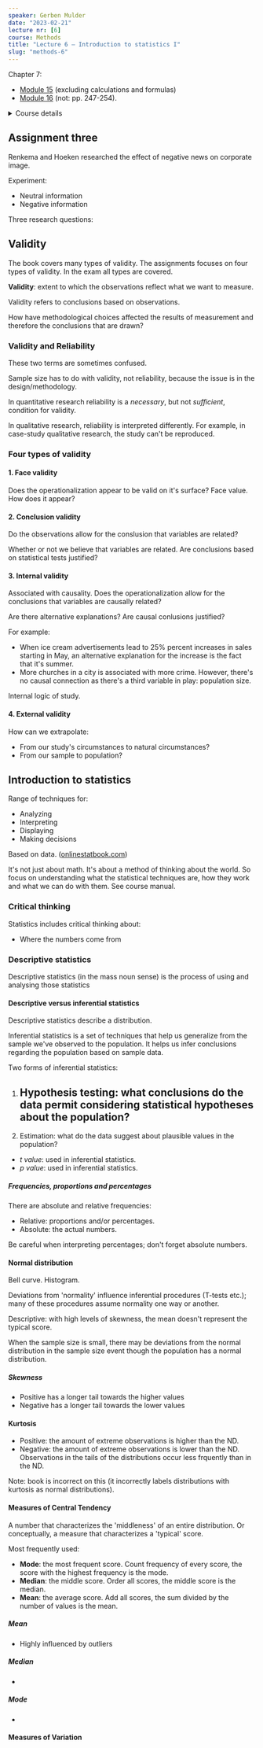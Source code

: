 ```yaml
---
speaker: Gerben Mulder
date: "2023-02-21"
lecture nr: [6]
course: Methods
title: "Lecture 6 — Introduction to statistics I"
slug: "methods-6"
---
```


Chapter 7: 

- [Module 15](/text-mining/methods/Jackson-Research-Methods-second-edition.pdf#page293R_mcid0) (excluding calculations and formulas)
- [Module 16](/text-mining/methods/Jackson-Research-Methods-second-edition.pdf#page293R_mcid0) (not: pp. 247-254).
<details>
<summary>Course details</summary>

Professors:
- Meike de Boer
- Robert Prettner

Course form:
- Lectures on Monday and Tuesday (15:30 — 17:15)
- Question hour every Friday (11:00 — 12:00)
- Assignments in week 4,5 and 6

Course material:
- Jackson, S.L. Research methods: a modular approach (third edition).
  - [Second edition](/text-mining/methods/Jackson-Research-Methods-second-edition.pdf)

The exam cosisits of 40 multiple choice questions and lasts 90 minutes.

See also:
- [Course manual — Methods](/text-mining/methods/CourseManualMethods.pdf)
- [Slides lecture 1](/text-mining/methods/Lecture1.pdf)
- [Slides lecture 2](/text-mining/methods/Lecture2.pdf)

</details>

## Assignment three

Renkema and Hoeken researched the effect of negative news on corporate image.

Experiment:
- Neutral information
- Negative information

Three research questions:



## Validity

The book covers many types of validity. The assignments focuses on four types of validity. In the exam all types are covered.

**Validity**: extent to which the observations reflect what we want to measure.

Validity refers to conclusions based on observations. 

How have methodological choices affected the results of measurement and therefore the conclusions that are drawn?

### Validity and Reliability

These two terms are sometimes confused.

Sample size has to do with validity, not reliability, because the issue is in the design/methodology. 

In quantitative research reliability is a *necessary*, but not *sufficient*, condition for validity.

In qualitative research, reliability is interpreted differently. For example, in case-study qualitative research, the study can't be reproduced.

### Four types of validity

#### 1. Face validity

Does the operationalization appear to be valid on it's surface? Face value. How does it appear?

#### 2. Conclusion validity

Do the observations allow for the conslusion that variables are related?

Whether or not we believe that variables are related. Are conclusions based on statistical tests justified?

#### 3. Internal validity

Associated with causality. Does the operationalization allow for the conclusions that variables are causally related?

Are there alternative explanations? Are causal conlusions justified?

For example:

- When ice cream advertisements lead to 25% percent increases in sales starting in May, an alternative explanation for the increase is the fact that it's summer.
- More churches in a city is associated with more crime. However, there's no causal connection as there's a third variable in play: population size.

Internal logic of study.

#### 4. External validity

How can we extrapolate:

- From our study's circumstances to natural circumstances?
- From our sample to population?

## Introduction to statistics

Range of techniques for:

- Analyzing
- Interpreting
- Displaying
- Making decisions 

Based on data. ([onlinestatbook.com](https://onlinestatbook.com))

It's not just about math. It's about a method of thinking about the world. So focus on understanding what the statistical techniques are, how they work and what we can do with them. See course manual.

### Critical thinking

Statistics includes critical thinking about:

- Where the numbers come from

### Descriptive statistics

Descriptive statistics (in the mass noun sense) is the process of using and analysing those statistics

#### Descriptive versus inferential statistics

Descriptive statistics describe a distribution.

Inferential statistics is a set of techniques that help us generalize from the sample we've observed to the population. It helps us infer conclusions regarding the population based on sample data. 

Two forms of inferential statistics:

1. Hypothesis testing: what conclusions do the data permit considering statistical hypotheses about the population?
    -  
2. Estimation: what do the data suggest about plausible values in the population?

- *t value*: used in inferential statistics.
- *p value*: used in inferential statistics.

##### Frequencies, proportions and percentages

There are absolute and relative frequencies:

- Relative: proportions and/or percentages.
- Absolute: the actual numbers.

Be careful when interpreting percentages; don't forget absolute numbers.

#### Normal distribution

Bell curve. Histogram. 

Deviations from 'normality' influence inferential procedures (T-tests etc.); many of these procedures assume normality one way or another.

Descriptive: with high levels of skewness, the mean doesn't represent the typical score.

When the sample size is small, there may be deviations from the normal distribution in the sample size event though the population has a normal distribution.

##### Skewness

- Positive has a longer tail towards the higher values
- Negative has a longer tail towards the lower values

#### Kurtosis

- Positive: the amount of extreme observations is higher than the ND.
- Negative: the amount of extreme observations is lower than the ND. Observations in the tails of the distributions occur less frquently than in the ND.

Note: book is incorrect on this (it incorrectly labels distributions with kurtosis as normal distributions). 

#### Measures of Central Tendency

A number that characterizes the 'middleness' of an entire distribution. Or conceptually, a measure that characterizes a 'typical' score.

Most frequently used:
- **Mode**: the most frequent score. Count frequency of every score, the score with the highest frequency is the mode.
- **Median**: the middle score. Order all scores, the middle score is the median.
- **Mean**: the average score. Add all scores, the sum divided by the number of values is the mean.

##### Mean

- Highly influenced by outliers

##### Median

- 

##### Mode

- 

#### Measures of Variation


